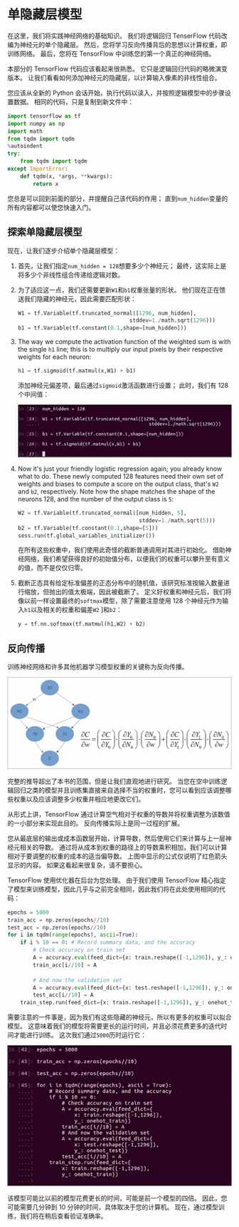 # 单隐藏层模型

在这里，我们将实践神经网络的基础知识。 我们将逻辑回归 TenserFlow 代码改编为神经元的单个隐藏层。 然后，您将学习反向传播背后的思想以计算权重，即训练网络。 最后，您将在 TensorFlow 中训练您的第一个真正的神经网络。

本部分的 TensorFlow 代码应该看起来很熟悉。 它只是逻辑回归代码的略微演变版本。 让我们看看如何添加神经元的隐藏层，以计算输入像素的非线性组合。

您应该从全新的 Python 会话开始，执行代码以读入，并按照逻辑模型中的步骤设置数据。 相同的代码，只是复制到新文件中：

```py
import tensorflow as tf
import numpy as np
import math
from tqdm import tqdm
%autoindent
try:
    from tqdm import tqdm
except ImportError:
    def tqdm(x, *args, **kwargs):
        return x
```

您总是可以回到前面的部分，并提醒自己该代码的作用； 直到`num_hidden`变量的所有内容都可以使您快速入门。

## 探索单隐藏层模型

现在，让我们逐步介绍单个隐藏层模型：

1.  首先，让我们指定`num_hidden = 128`想要多少个神经元； 最终，这实际上是将多少个非线性组合传递给逻辑对数。
2.  为了适应这一点，我们还需要更新`W1`和`b1`权重张量的形状。 他们现在正在馈送我们隐藏的神经元，因此需要匹配形状：

    ```py
    W1 = tf.Variable(tf.truncated_normal([1296, num_hidden],
                                       stddev=1./math.sqrt(1296)))
    b1 = tf.Variable(tf.constant(0.1,shape=[num_hidden]))
    ```

3.  The way we compute the activation function of the weighted sum is with the single `h1` line; this is to multiply our input pixels by their respective weights for each neuron:

    ```py
    h1 = tf.sigmoid(tf.matmul(x,W1) + b1)
    ```

    添加神经元偏差项，最后通过`sigmoid`激活函数进行设置； 此时，我们有 128 个中间值：

    ![Exploring the single hidden layer model](img/00028.jpg)

4.  Now it's just your friendly logistic regression again; you already know what to do. These newly computed 128 features need their own set of weights and biases to compute a score on the output class, that's `W2` and `b2`, respectively. Note how the shape matches the shape of the neurons 128, and the number of the output class is `5`:

    ```py
    W2 = tf.Variable(tf.truncated_normal([num_hidden, 5],
                                          stddev=1./math.sqrt(5)))
    b2 = tf.Variable(tf.constant(0.1,shape=[5]))
    sess.run(tf.global_variables_initializer())
    ```

    在所有这些权重中，我们使用此奇怪的截断普通调用对其进行初始化。 借助神经网络，我们希望获得良好的初始值分布，以便我们的权重可以攀升至有意义的值，而不是仅仅归零。

5.  截断正态具有给定标准偏差的正态分布中的随机值，该研究标准按输入数量进行缩放，但抛出的值太极端，因此被截断了。 定义好权重和神经元后，我们将像以前一样设置最终的`softmax`模型，除了需要注意使用 128 个神经元作为输入`h1`以及相关的权重和偏差`W2` ]和`b2`：

    ```py
    y = tf.nn.softmax(tf.matmul(h1,W2) + b2)
    ```

## 反向传播

训练神经网络和许多其他机器学习模型权重的关键称为反向传播。

![Backpropagation](img/00029.jpg)

完整的推导超出了本书的范围，但是让我们直观地进行研究。 当您在空中训练逻辑回归之类的模型并且训练集直接来自选择不当的权重时，您可以看到应该调整哪些权重以及应该调整多少权重并相应地更改它们。

从形式上讲，TensorFlow 通过计算空气相对于权重的导数并将权重调整为该数值的一小部分来实现此目的。 反向传播实际上是同一过程的扩展。

您从最底层的输出或成本函数层开始，计算导数，然后使用它们来计算与上一层神经元相关的导数。 通过将从成本到权重的路径上的导数乘积相加，我们可以计算相对于要调整的权重的成本的适当偏导数。 上图中显示的公式仅说明了红色箭头显示的内容。 如果这看起来很复杂，请不要担心。

TensorFlow 使用优化器在后台为您处理。 由于我们使用 TensorFlow 精心指定了模型来训练模型，因此几乎与之前完全相同，因此我们将在此处使用相同的代码：

```py
epochs = 5000
train_acc = np.zeros(epochs//10)
test_acc = np.zeros(epochs//10)
for i in tqdm(range(epochs), ascii=True):
    if i % 10 == 0: # Record summary data, and the accuracy
        # Check accuracy on train set
        A = accuracy.eval(feed_dict={x: train.reshape([-1,1296]), y_: onehot_train})
        train_acc[i//10] = A

        # And now the validation set
        A = accuracy.eval(feed_dict={x: test.reshape([-1,1296]), y_: onehot_test})
        test_acc[i//10] = A
    train_step.run(feed_dict={x: train.reshape([-1,1296]), y_: onehot_train})
```

需要注意的一件事是，因为我们有这些隐藏的神经元，所以有更多的权重可以拟合模型。 这意味着我们的模型将需要更长的运行时间，并且必须花费更多的迭代时间才能进行训练。 这次我们通过`5000`历时运行它：

![Backpropagation](img/00030.jpg)

该模型可能比以前的模型花费更长的时间，可能是前一个模型的四倍。 因此，您可能需要几分钟到 10 分钟的时间，具体取决于您的计算机。 现在，通过模型训练，我们将在稍后查看验证准确率。